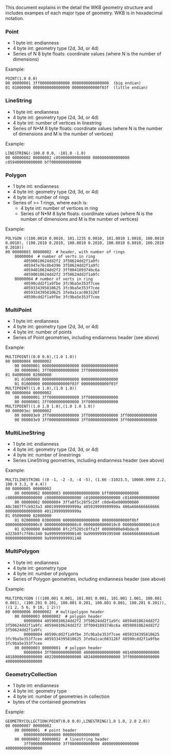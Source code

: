 This document explains in the detail the WKB geometry structure and includes exampes of each major type of geometry. WKB is in hexadecimal notation.

### Point ###

- 1 byte int: endianness
- 4 byte int: geometry type (2d, 3d, or 4d)
- Series of N 8 byte floats: coordinate values (where N is the number of dimensions)

Example:

    POINT(1.0 0.0)
    00 00000001 3ff0000000000000 0000000000000000  (big endian)
    01 01000000 0000000000000000 000000000000f03f  (little endian)


### LineString ###

- 1 byte int: endianness
- 4 byte int: geometry type (2d, 3d, or 4d)
- 4 byte int: number of vertices in linestring
- Series of N*M 8 byte floats: coordinate values (where N is the number of dimensions and M is the number of vertices)

Example:

    LINESTRING(-100.0 0.0, -101.0 -1.0)
    00 00000002 00000002 c059000000000000 0000000000000000 c059400000000000 bff0000000000000

### Polygon ###

- 1 byte int: endianness
- 4 byte int: geometry type (2d, 3d, or 4d)
- 4 byte int: number of rings
- Series of >= 1 rings, where each is:
    - 4 byte int: number of vertices in ring
    - Series of N*M 8 byte floats: coordinate values (where N is the number of dimensions and M is the number of vertices)

Example:

    POLYGON ((100.0010 0.0010, 101.1235 0.0010, 101.0010 1.0010, 100.0010 0.0010), (100.2010 0.2010, 100.8010 0.2010, 100.8010 0.8010, 100.2010 0.2010))
    00 00000003 00000002  # header, with number of rings
        00000004  # number of verts in ring
            40590010624dd2f2 3f50624dd2f1a9fc
            405947e76c8b4396 3f50624dd2f1a9fc
            40594010624dd2f2 3ff004189374bc6a
            40590010624dd2f2 3f50624dd2f1a9fc
        00000004 # number of verts in ring
            40590cdd2f1a9fbe 3fc9ba5e353f7cee
            4059334395810625 3fc9ba5e353f7cee
            4059334395810625 3fe9a1cac083126f
            40590cdd2f1a9fbe 3fc9ba5e353f7cee

### MultiPoint ###

- 1 byte int: endianness
- 4 byte int: geometry type (2d, 3d, or 4d)
- 4 byte int: number of points
- Series of Point geometries, including endianness header (see above)

Example:

    MULTIPOINT((0.0 0.0),(1.0 1.0))
    00 00000004 00000002
        00 00000001 0000000000000000 0000000000000000
        00 00000001 3ff0000000000000 3ff0000000000000
    01 04000000 02000000
        01 01000000 0000000000000000 0000000000000000
        01 01000000 000000000000f03f 000000000000f03f
    MULTIPOINT((1.0 1.0),(1.0 1.0))
    00 00000004 00000002
        00 00000001 3ff0000000000000 3ff0000000000000
        00 00000001 3ff0000000000000 3ff0000000000000
    MULTIPOINT((1.0 1.0 1.0),(1.0 1.0 1.0))
    00 000003ec 00000002
        00 000003e9 3ff0000000000000 3ff0000000000000 3ff0000000000000
        00 000003e9 3ff0000000000000 3ff0000000000000 3ff0000000000000

### MultiLineString ###

- 1 byte int: endianness
- 4 byte int: geometry type (2d, 3d, or 4d)
- 4 byte int: number of linestrings
- Series LineString geometries, including endianness header (see above)

Example:

    MULTILINESTRING ((0 -1, -2 -3, -4 -5), (1.66 -31023.5, 10000.9999 2.2, 100.9 3.3, 0 4.4))
    00 00000005 00000002
        00 00000002 00000003 0000000000000000 bff0000000000000 c000000000000000 c008000000000000 c010000000000000 c014000000000000
        00 00000002 00000004 3ffa8f5c28f5c28f c0de4be000000000 40c3887ffcb923a3 400199999999999a 405939999999999a 400a666666666666 0000000000000000 401199999999999a
    01 05000000 02000000
        01 02000000 03000000 0000000000000000 000000000000f0bf 00000000000000c0 00000000000008c0 00000000000010c0 00000000000014c0
        01 02000000 04000000 8fc2f5285c8ffa3f 00000000e04bdec0 a323b9fc7f88c340 9a99999999990140 9a99999999395940 6666666666660a40 0000000000000000 9a99999999991140

### MultiPolygon ###

- 1 byte int: endianness
- 4 byte int: geometry type
- 4 byte int: number of polygons
- Series of Polygon geometries, including endianness header (see above)

Example:

    MULTIPOLYGON (((100.001 0.001, 101.001 0.001, 101.001 1.001, 100.001 0.001), (100.201 0.201, 100.801 0.201, 100.801 0.801, 100.201 0.201)), ((1 2, 5 6, 9 10, 1 2)))
    00 00000006 00000002  # multipolygon header
        00 00000003 00000002  # polygon header
            00000004 40590010624dd2f2 3f50624dd2f1a9fc 40594010624dd2f2 3f50624dd2f1a9fc 40594010624dd2f2 3ff004189374bc6a 40590010624dd2f2 3f50624dd2f1a9fc
            00000004 40590cdd2f1a9fbe 3fc9ba5e353f7cee 4059334395810625 3fc9ba5e353f7cee 4059334395810625 3fe9a1cac083126f 40590cdd2f1a9fbe 3fc9ba5e353f7cee
        00 00000003 00000001  # polygon header
            00000004 3ff0000000000000 4000000000000000 4014000000000000 4018000000000000 4022000000000000 4024000000000000 3ff0000000000000 4000000000000000

### GeometryCollection ###

- 1 byte int: endianness
- 4 byte int: geometry type
- 4 byte int: number of geometries in collection
- bytes of the contained geometries

Example:

    GEOMETRYCOLLECTION(POINT(0.0 0.0),LINESTRING(1.0 1.0, 2.0 2.0))
    00 00000007 00000002
        00 00000001  # point header
            0000000000000000 0000000000000000
        00 00000002 00000002  # linestring header
            3ff0000000000000 3ff0000000000000 4000000000000000 4000000000000000
